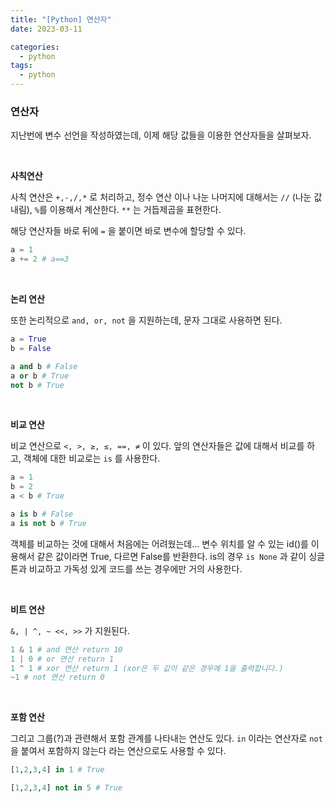 ```yaml
---
title: "[Python] 연산자"
date: 2023-03-11

categories:
  - python
tags:
  - python
---
```

### 연산자

지난번에 변수 선언을 작성하였는데, 이제 해당 값들을 이용한 연산자들을 살펴보자.

<br>

**사칙연산**

사칙 연산은 `+,-,/,*` 로 처리하고, 정수 연산 이나 나눈 나머지에 대해서는 `//` (나눈 값 내림), `%`를 이용해서 계산한다. `**` 는 거듭제곱을 표현한다.

해당 연산자들 바로 뒤에 `=` 을 붙이면 바로 변수에 할당할 수 있다.

```python
a = 1
a += 2 # a==3
```

<br>

**논리 연산**

또한 논리적으로 `and, or, not` 을 지원하는데, 문자 그대로 사용하면 된다.

```python
a = True
b = False

a and b # False
a or b # True
not b # True
```

<br>

**비교 연산**

비교 연산으로 `<, >, ≥, ≤, ==, ≠` 이 있다. 앞의 연산자들은 값에 대해서 비교를 하고, 객체에 대한 비교로는 `is` 를 사용한다.

```python
a = 1
b = 2
a < b # True

a is b # False
a is not b # True
```

객체를 비교하는 것에 대해서 처음에는 어려웠는데… 변수 위치를 알 수 있는 id()를 이용해서 같은 값이라면 True, 다르면 False를 반환한다. is의 경우 `is None` 과 같이 싱글톤과 비교하고 가독성 있게 코드를 쓰는 경우에만 거의 사용한다.

<br>

**비트 연산**

 `&, | ^, ~ <<, >>` 가 지원된다.

```python
1 & 1 # and 연산 return 10
1 | 0 # or 연산 return 1
1 ^ 1 # xor 연산 return 1 (xor은 두 값이 같은 경우에 1을 출력합니다.)
~1 # not 연산 return 0
```

<br>

**포함 연산**

그리고 그룹(?)과 관련해서 포함 관계를 나타내는 연산도 있다. `in` 이라는 연산자로 `not` 을 붙여서 포함하지 않는다 라는 연산으로도 사용할 수 있다.

```python
[1,2,3,4] in 1 # True

[1,2,3,4] not in 5 # True 
```
